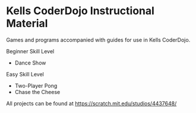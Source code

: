 # Kells CoderDojo Instructional Material

Games and programs accompanied with guides for use in Kells CoderDojo.

Beginner Skill Level
* Dance Show

Easy Skill Level
* Two-Player Pong
* Chase the Cheese

All projects can be found at https://scratch.mit.edu/studios/4437648/
